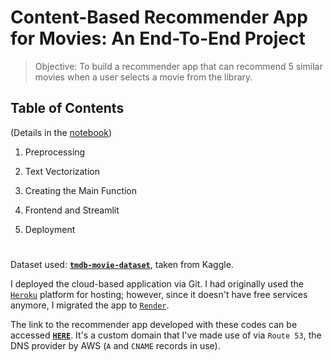 # Content-Based Recommender App for Movies: An End-To-End Project


> Objective: To build a recommender app that can recommend 5 similar movies when a user selects a movie from the library.

## Table of Contents
(Details in the [notebook](https://github.com/psumitcode/movie-recommender-system/blob/main/recommender-system_notebook.ipynb))

1. Preprocessing
        
2. Text Vectorization

3. Creating the Main Function

4. Frontend and Streamlit

5. Deployment

#

Dataset used: [**`tmdb-movie-dataset`**](https://www.kaggle.com/datasets/tmdb/tmdb-movie-metadata), taken from Kaggle.

I deployed the cloud-based application via Git. I had originally used the [`Heroku`](https://heroku.com) platform for hosting; however, since it doesn't have free services anymore, I migrated the app to [`Render`](https://render.com/).

The link to the recommender app developed with these codes can be accessed [**`HERE`**](https://cine-recs.com/). It's a custom domain that I've made use of via `Route 53`, the DNS provider by AWS (`A` and `CNAME` records in use).
